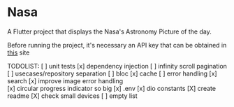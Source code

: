 # Nasa

A Flutter project that displays the Nasa's Astronomy Picture of the day.

Before running the project, it's necessary an API key that can be obtained in [this](https://api.nasa.gov/) site
 
TODOLIST:
[ ] unit tests
[x] dependency injection
[ ] infinity scroll pagination
[ ] usecases/repository separation
[ ] bloc
[x] cache
[ ] error handling
[x] search
[x] improve image error handling  
[x] circular progress indicator so big
[x] .env
[x] dio constants
[X] create readme
[X] check small devices
[ ] empty list